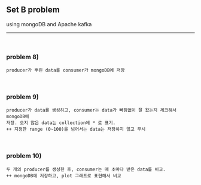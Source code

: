 ## Set B problem

using mongoDB and Apache kafka

------------------------------
<br>


### problem 8) 
    producer가 뿌린 data를 consumer가 mongoDB에 저장



<br>

### problem 9)
    producer가 data를 생성하고, consumer는 data가 빠짐없이 잘 왔는지 체크해서 mongoDB에
    저장. 오지 않은 data는 collection에 * 로 표기.
    ++ 지정한 range (0~100)을 넘어서는 data는 저장하지 않고 무시



<br>



### problem 10)
    두 개의 producer를 생성한 후, consumer는 매 초마다 받은 data를 비교.
    ++ mongoDB에 저장하고, plot 그래프로 표현해서 비교
